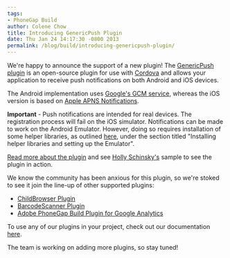 ```yaml
---
tags:
- PhoneGap Build
author: Colene Chow
title: Introducing GenericPush Plugin
date: Thu Jan 24 14:17:30 -0800 2013
permalink: /blog/build/introducing-genericpush-plugin/
---
```


We're happy to announce the support of a new plugin! The
[GenericPush plugin](https://github.com/phonegap-build/PushPlugin) is
an open-source plugin for use with [Cordova](http://cordova.apache.org)
and allows your application to receive push notifications on both
Android and iOS devices. 

<!-- end-slug -->

The Android implementation uses
[Google's GCM service](http://developer.android.com/google/gcm/index.html), whereas
the iOS version is based on
[Apple APNS Notifications](http://developer.apple.com/library/mac/#documentation/NetworkingInternet/Conceptual/RemoteNotificationsPG/ApplePushService/ApplePushService.html).

**Important** - Push notifications are intended for real devices.
The registration process will fail on the iOS simulator.
Notifications can be made to work on the Android Emulator.
However, doing so requires installation of some helper libraries,
as outlined [here](<http://www.androidhive.info/2012/10/android-push-notifications-using-google-cloud-messaging-gcm-php-and-mysql/>),
under the section titled "Installing helper libraries and setting up
the Emulator".

[Read more about the plugin](https://github.com/phonegap-build/PushPlugin)
and see [Holly Schinsky's](http://devgirl.org/2013/01/24/push-notifications-plugin-support-added-to-phonegap-build/)
sample to see the plugin in action.

We know the community has been anxious for this plugin, so we're stoked
to see it join the line-up of other supported plugins:

-  [ChildBrowser Plugin](https://build.phonegap.com/blog/childbrowser-plugin)
-  [BarcodeScanner Plugin](https://build.phonegap.com/blog/barcodescanner-plugin)
-  [Adobe PhoneGap Build Plugin for Google Analytics](https://build.phonegap.com/blog/analytics-plugin)

To use any of our plugins in your project, check out our documentation
[here](https://build.phonegap.com/docs/plugins).

The team is working on adding more plugins, so stay tuned!
